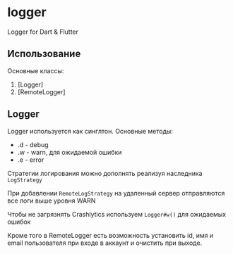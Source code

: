 # logger

Logger for Dart & Flutter

## Использование

Основные классы:
1. [Logger]
2. [RemoteLogger]

## Logger

Logger используется как синглтон. Основные методы:
* .d - debug
* .w - warn, для ожидаемой ошибки
* .e - error

Стратегии логирования можно дополнять реализуя наследника `LogStrategy`

При добавлении `RemoteLogStrategy` на удаленный сервер отправляются все логи выше уровня WARN

Чтобы не загрязнять Crashlytics используем `Logger#w()` для ожидаемых ошибок

Кроме того в RemoteLogger есть возможность установить id, имя и email пользователя при входе в аккаунт и очистить при выходе.